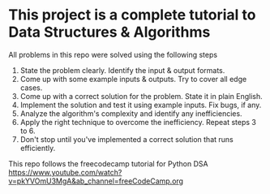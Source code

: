 # This project is a complete tutorial to Data Structures & Algorithms

All problems in this repo were solved using the following steps

1. State the problem clearly. Identify the input & output formats.
2. Come up with some example inputs & outputs. Try to cover all edge cases.
3. Come up with a correct solution for the problem. State it in plain English.
4. Implement the solution and test it using example inputs. Fix bugs, if any.
5. Analyze the algorithm's complexity and identify any inefficiencies.
6. Apply the right technique to overcome the inefficiency. Repeat steps 3 to 6.
7. Don't stop until you've implemented a correct solution that runs efficiently.

This repo follows the freecodecamp tutorial for Python DSA
https://www.youtube.com/watch?v=pkYVOmU3MgA&ab_channel=freeCodeCamp.org
